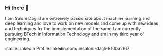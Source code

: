 ### Hi there 👋
I am Saloni Dagli.I am extremely passionate about machine learning and deep learning and love to work on new models and come up with new ideas and techniques for the immplementation of the same.I am currently pursuing BTech in Information Technology and am in my third year of engineering.

<!--
**salonidagli/salonidagli** is a ✨ _special_ ✨ repository because its `README.md` (this file) appears on your GitHub profile.

Here are some ideas to get you started:

- 🔭 I’m currently working on developing an OCR model
- 🌱 I’m currently learning specialization in NLP,Pytorch
- 👯 I’m looking to collaborate on AI project
- 🤔 I’m looking for help with Pytorch
- 💬 Ask me about Tensorflow,ML,DL
- 📫 How to reach me: contact me on salonidagli2000@gmail.com
- 😄 Pronouns: Driven,Persistent
- ⚡ Fun fact: I can go without seeing my phone for a day
-->:smile:Linkedin Profile:linkedin.com/in/saloni-dagli-810ba2167
